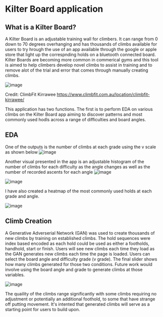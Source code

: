 # Kilter Board application

## What is a Kilter Board?
A Kilter Board is an adjustable training wall for climbers. It can range from 0 down to 70 degrees overhanging and has thousands of climbs available for users to try hrough the use of an app available through the google or apple store that light up the correspnding holds on a bluetooth connected board.
Kilter Boards are becoming more common in commerical gyms and this tool is aimed to help climbers develop novel climbs to assist in training and to remove alot of the trial and error that comes through manually creating climbs.

![image](https://user-images.githubusercontent.com/53500810/211188704-bb1fb035-bbfb-4c9a-b24a-a0a7b83237f4.png)

Credit: ClimbFit Kirrawee https://www.climbfit.com.au/location/climbfit-kirrawee/


This application has two functions. The first is to perform EDA on various climbs on the Kilter Board app aiming to discover patterns and most commonly used hodls across a 
range of difficulties and board angles. 

## EDA 
One of the outputs is the number of climbs at each grade using the v scale as shown below
![image](https://user-images.githubusercontent.com/53500810/211188745-388d5d03-23b0-4778-a43a-4eee875efa82.png)

Another visual presented in the app is an adjustable histogram of the number of climbs for each difficulty as the angle changes as well as the number of recorded ascents for each angle
![image](https://user-images.githubusercontent.com/53500810/211188784-0095bc38-032d-4ea5-ab13-f0d8375896d2.png)

![image](https://user-images.githubusercontent.com/53500810/211188814-64148f52-7637-4140-a159-5e6ad725fd1c.png)

I have also created a heatmap of the most commonly used holds at each grade and angle. 

![image](https://user-images.githubusercontent.com/53500810/211188991-51d3f891-0c09-4d31-a91e-1eb993c543cb.png)

## Climb Creation

A Generative Adverserial Network (GAN) was used to create thousands of new climbs by training on established climbs. The hold sequences were index based encoded as each hold could be used as either a footholds, handhold, start or finish.
Users will see new climbs each time they load as the GAN generates new climbs each time the page is loaded. Users can select the board angle and difficulty grade (v grade). The final slider shows how many climbs generated for those two conditions. Future work would involve using the board angle and grade to generate climbs at those variables.

![image](https://user-images.githubusercontent.com/53500810/211189172-7ce69f5e-82c3-4b04-8152-98921ac6ba40.png)

The quaility of the climbs range significantly with some climbs requiring no adjustment or potentially an additional foothold, to some that have strange off putting movement. It's intented that generated climbs will serve as a starting point for users to build upon.


